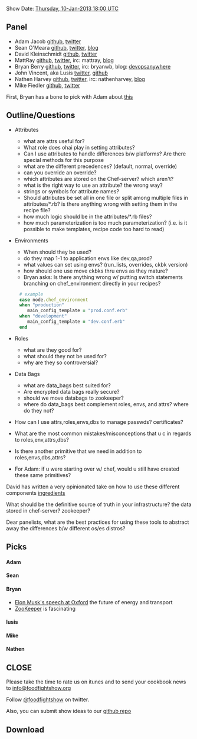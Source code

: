 Show Date:  [Thursday, 10-Jan-2013 18:00 UTC](http://www.timeanddate.com/worldclock/fixedtime.html?msg=Food+Fight+Show+-+Roles%2C+Environments%2C+Attributes%2C+and+Data+Bags&iso=20130110T13&p1=1928)

Panel<a name="panel"></a>
-----

* Adam Jacob [github](https://github.com/adamhjk), [twitter](https://twitter.com/adamhjk)
* Sean O'Meara  [github](https://github.com/someara), [twitter](https://twitter.com/someara), [blog](http://blog.afistfulofservers.net/)
* David Kleinschmidt [github](https://github.com/zobar), [twitter](https://twitter.com/zobar2)
* MattRay [github](http://github.com/mattray), [twitter](http://twitter.com/mattray), irc: mattray, [blog](http://www.leastresistance.net/)
* Bryan Berry [github](http://github.com/bryanwb), [twitter](http://twitter.com/bryanwb), irc: bryanwb, blog: [devopsanywhere](http://devopsanywhere.blogspot.com)
* John Vincent, aka Lusis [twitter](https://twitter.com/#!/lusis), [github](https://github.com/lusis)
* Nathen Harvey [github](http://github.com/nathenharvey), [twitter](http://twitter.com/nathenharvey), irc: nathenharvey, [blog](http://nathenharvey.com)
* Mike Fiedler [github](http://github.com/miketheman), [twitter](http://twitter.com/mikefiedler)

First, Bryan has a bone to pick with Adam about [this](http://twit.tv/show/floss-weekly/219)

Outline/Questions
-----------------

* Attributes
  * what are attrs useful for?
  * What role does ohai play in setting attributes?
  * Can I use attributes to handle differences b/w platforms? Are there special methods for this purpose
  * what are the different precedences? (default, normal, override)
  * can you override an override?
  * which attributes are stored on the Chef-server? which aren't?
  * what is the right way to use an attribute? the wrong way?
  * strings or symbols for attribute names?
  * Should attributes be set all in one file or split among multiple files in attributes/*.rb? is there anything wrong with setting them in the recipe file?
  * how much logic should be in the attributes/*.rb files?
  * how much parameterization is too much parameterization? (i.e. is it possible to make templates, recipe code too hard to read)

* Environments
  * When should they be used?
  * do they map 1-1 to application envs like dev,qa,prod?
  * what values can set using envs? (run_lists, overrides, ckbk version)
  * how should one use move ckbks thru envs as they mature?
  * Bryan asks: Is there anything wrong w/ putting switch statements branching on chef_environment directly 
    in your recipes?

```Ruby
     # example
     case node.chef_environment
     when "production"
        main_config_template = "prod.conf.erb"
     when "development"
        main_config_template = "dev.conf.erb"
     end
```

* Roles
  * what are they good for?
  * what should they not be used for?
  * why are they so controversial?

* Data Bags
  * what are data_bags best suited for?
  * Are encrypted data bags really secure?
  * should we move databags to zookeeper?
  * where do data_bags best complement roles, envs, and attrs? where do they not?

* How can I use attrs,roles,envs,dbs to manage passwds? certificates?
* What are the most common mistakes/misconceptions that u c in regards to roles,env,attrs,dbs?
* Is there another primitive that we need in addition to roles,envs,dbs,attrs?
* For Adam: if u were starting over w/ chef, would u still have created these same primitives?

David has written a very opinionated take on how to use these different components [ingredients](https://github.com/zobar/ingredients)

What should be the definitive source of truth in your infrastructure? the data stored in chef-server? zookeeper? 

Dear panelists, what are the best practices for using these tools to abstract away the differences b/w different os/es distros?


Picks<a name="picks"></a>
-----

#### Adam  

#### Sean  

#### Bryan  

* [Elon Musk's speech at Oxford](http://www.oxfordmartin.ox.ac.uk/videos/view/211) the future of energy and transport
* [ZooKeeper](http://zookeeper.apache.org) is fascinating

#### lusis  

#### Mike

#### Nathen  



CLOSE
-----

Please take the time to rate us on itunes and to send your cookbook
news to info@foodfightshow.org

Follow [@foodfightshow](http://twitter.com/foodfightshow) on twitter.

Also, you can submit show ideas to our [github repo](https://github.com/foodfight/showz)



Download
--------
  
